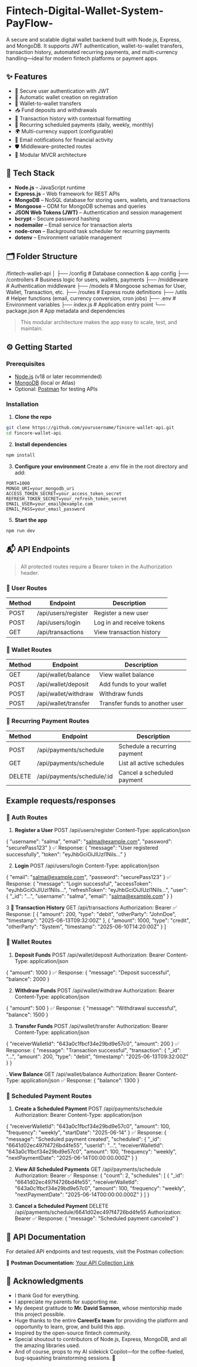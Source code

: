 # Fintech-Digital-Wallet-System-PayFlow-

A secure and scalable digital wallet backend built with Node.js, Express, and MongoDB. It supports JWT authentication, wallet-to-wallet transfers, transaction history, automated recurring payments, and multi-currency handling—ideal for modern fintech platforms or payment apps.

## ✨ Features

- 🔐 Secure user authentication with JWT
- 👛 Automatic wallet creation on registration
- 💸 Wallet-to-wallet transfers
- 📥 Fund deposits and withdrawals
- 📜 Transaction history with contextual formatting
- 🔁 Recurring scheduled payments (daily, weekly, monthly)
- 🌍 Multi-currency support (configurable)
- 📧 Email notifications for financial activity
- 🛡️ Middleware-protected routes
- 🧩 Modular MVCR architecture

## 🧰 Tech Stack

- **Node.js** – JavaScript runtime
- **Express.js** – Web framework for REST APIs
- **MongoDB** – NoSQL database for storing users, wallets, and transactions
- **Mongoose** – ODM for MongoDB schemas and queries
- **JSON Web Tokens (JWT)** – Authentication and session management
- **bcrypt** – Secure password hashing
- **nodemailer** – Email service for transaction alerts
- **node-cron** – Background task scheduler for recurring payments
- **dotenv** – Environment variable management

## 🗂️ Folder Structure

/fintech-wallet-api │ ├── /config # Database connection & app config ├── /controllers # Business logic for users, wallets, payments ├── /middleware # Authentication middleware ├── /models # Mongoose schemas for User, Wallet, Transaction, etc. ├── /routes # Express route definitions ├── /utils # Helper functions (email, currency conversion, cron jobs) ├── .env # Environment variables ├── index.js # Application entry point └── package.json # App metadata and dependencies

> This modular architecture makes the app easy to scale, test, and maintain.

## ⚙️ Getting Started

### Prerequisites

- [Node.js](https://nodejs.org/) (v18 or later recommended)
- [MongoDB](https://www.mongodb.com/) (local or Atlas)
- Optional: [Postman](https://www.postman.com/) for testing APIs

### Installation


1. **Clone the repo**
```bash
git clone https://github.com/yourusername/fincore-wallet-api.git
cd fincore-wallet-api
```
2. **Install dependencies**
```bash
npm install
```
3. **Configure your environment**
Create a .env file in the root directory and add:
```env
PORT=1000
MONGO_URI=your_mongodb_uri
ACCESS_TOKEN_SECRET=your_access_token_secret
REFRESH_TOKEN_SECRET=your_refresh_token_secret
EMAIL_USER=your_email@example.com
EMAIL_PASS=your_email_password
```
5. **Start the app**
```
npm run dev
```

## 📬 API Endpoints

> All protected routes require a Bearer token in the Authorization header.

### 👤 User Routes
| Method | Endpoint             | Description               |
|--------|----------------------|---------------------------|
| POST   | /api/users/register  | Register a new user       |
| POST   | /api/users/login     | Log in and receive tokens |
| GET    | /api/transactions     | View transaction history |

### 👛 Wallet Routes
| Method | Endpoint              | Description                    |
|--------|-----------------------|--------------------------------|
| GET    | /api/wallet/balance   | View wallet balance            |
| POST   | /api/wallet/deposit   | Add funds to your wallet       |
| POST   | /api/wallet/withdraw  | Withdraw funds                 |
| POST   | /api/wallet/transfer  | Transfer funds to another user |

### 🔁 Recurring Payment Routes
| Method | Endpoint                     | Description                       |
|--------|------------------------------|-----------------------------------|
| POST   | /api/payments/schedule       | Schedule a recurring payment      |
| GET    | /api/payments/schedule       | List all active schedules         |
| DELETE | /api/payments/schedule/:id   | Cancel a scheduled payment        |

## Example requests/responses

### 👤 Auth Routes

1. **Register a User**
POST /api/users/register
Content-Type: application/json

{
  "username": "salma",
  "email": "salma@example.com",
  "password": "securePass123"
}
✅ Response:
{
  "message": "User registered successfully",
  "token": "eyJhbGciOiJIUzI1NiIs..."
}

2. **Login**
POST /api/users/login
Content-Type: application/json

{
  "email": "salma@example.com",
  "password": "securePass123"
}
✅ Response:
{
  "message": "Login successful",
  "accessToken": "eyJhbGciOiJIUzI1NiIs...",
  "refreshToken": "eyJhbGciOiJIUzI1NiIs...",
  "user": {
    "_id": "...",
    "username": "salma",
    "email": "salma@example.com"
  }
}

3 **📜 Transaction History**
GET /api/transactions
Authorization: Bearer <accessToken>
✅ Response:
[
  {
    "amount": 200,
    "type": "debit",
    "otherParty": "JohnDoe",
    "timestamp": "2025-06-13T09:32:00Z"
  },
  {
    "amount": 1000,
    "type": "credit",
    "otherParty": "System",
    "timestamp": "2025-06-10T14:20:00Z"
  }
]

### 👛 Wallet Routes

1. **Deposit Funds**
POST /api/wallet/deposit
Authorization: Bearer <accessToken>
Content-Type: application/json

{
  "amount": 1000
}
✅ Response:
{
  "message": "Deposit successful",
  "balance": 2000
}

2. **Withdraw Funds**
POST /api/wallet/withdraw
Authorization: Bearer <accessToken>
Content-Type: application/json

{
  "amount": 500
}
✅ Response:
{
  "message": "Withdrawal successful",
  "balance": 1500
}

3. **Transfer Funds**
POST /api/wallet/transfer
Authorization: Bearer <accessToken>
Content-Type: application/json

{
  "receiverWalletId": "643a0c1fbcf34e29bd9e57c0",
  "amount": 200
}
✅ Response:
{
  "message": "Transaction successful",
  "transaction": {
    "_id": "...",
    "amount": 200,
    "type": "debit",
    "timestamp": "2025-06-13T09:32:00Z"
  }
}

. **View Balance**
GET /api/wallet/balance
Authorization: Bearer <accessToken>
Content-Type: application/json
✅ Response:
{
  "balance": 1300
}

### 🔁 Scheduled Payment Routes

1. **Create a Scheduled Payment**
POST /api/payments/schedule
Authorization: Bearer <accessToken>
Content-Type: application/json

{
  "receiverWalletId": "643a0c1fbcf34e29bd9e57c0",
  "amount": 100,
  "frequency": "weekly",
  "startDate": "2025-06-14"
}
✅ Response:
{
  "message": "Scheduled payment created",
  "scheduled": {
    "_id": "6641d02ec497f4726bd4fe55",
    "userId": "...",
    "receiverWalletId": "643a0c1fbcf34e29bd9e57c0",
    "amount": 100,
    "frequency": "weekly",
    "nextPaymentDate": "2025-06-14T00:00:00.000Z"
  }
}

2. **View All Scheduled Payments**
GET /api/payments/schedule
Authorization: Bearer <accessToken>
✅ Response:
{
  "count": 2,
  "schedules": [
    {
      "_id": "6641d02ec497f4726bd4fe55",
      "receiverWalletId": "643a0c1fbcf34e29bd9e57c0",
      "amount": 100,
      "frequency": "weekly",
      "nextPaymentDate": "2025-06-14T00:00:00.000Z"
    }
  ]
}

3. **Cancel a Scheduled Payment**
DELETE /api/payments/schedule/6641d02ec497f4726bd4fe55
Authorization: Bearer <accessToken>
✅ Response:
{
  "message": "Scheduled payment canceled"
}

## 📖 API Documentation

For detailed API endpoints and test requests, visit the Postman collection:

🔗 **Postman Documentation:** [Your API Collection Link]([https://your-postman-link-here](https://documenter.getpostman.com/view/44539199/2sB2x6msZS))

## 🙌 Acknowledgments

- I thank God for everything.
- I appreciate my parents for supporting me.
- My deepest gratitude to **Mr. David Samson**, whose mentorship made this project possible.
- Huge thanks to the entire **CareerEx team** for providing the platform and opportunity to learn, grow, and build this app.
- Inspired by the open-source fintech community.
- Special shoutout to contributors of Node.js, Express, MongoDB, and all the amazing libraries used.
- And of course, props to my AI sidekick Copilot—for the coffee-fueled, bug-squashing brainstorming sessions. 💙










